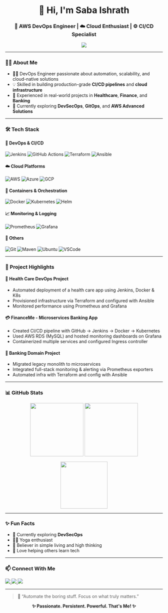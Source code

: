 <h1 align="center">👋 Hi, I'm Saba Ishrath</h1>
<h3 align="center">🚀 AWS DevOps Engineer | ☁️ Cloud Enthusiast | ⚙️ CI/CD Specialist</h3>

<p align="center">
  <img src="https://readme-typing-svg.herokuapp.com?font=Fira+Code&weight=600&size=22&duration=2000&pause=1000&center=true&vCenter=true&width=600&lines=DevOps+Engineer+%F0%9F%92%BB;AWS+%7C+Azure+%7C+GCP+%E2%9A%A1;CI%2FCD+Pipeline+Specialist+%F0%9F%94%90;Kubernetes+%7C+Docker+%7C+Terraform+%F0%9F%A7%9C%F0%9F%8F%BB‍%F0%9F%92%BB" />
</p>

---

### 🙋‍♀️ About Me

- 👩‍💻 DevOps Engineer passionate about automation, scalability, and cloud-native solutions  
- 💡 Skilled in building production-grade **CI/CD pipelines** and **cloud infrastructure**  
- 🧪 Experienced in real-world projects in **Healthcare**, **Finance**, and **Banking**  
- 🌱 Currently exploring **DevSecOps**, **GitOps**, and **AWS Advanced Solutions**

---

### 🛠️ Tech Stack

#### 🚀 DevOps & CI/CD  
![Jenkins](https://img.shields.io/badge/-Jenkins-D24939?logo=jenkins&logoColor=white&style=for-the-badge)
![GitHub Actions](https://img.shields.io/badge/-GitHub%20Actions-2088FF?logo=github-actions&logoColor=white&style=for-the-badge)
![Terraform](https://img.shields.io/badge/-Terraform-7B42BC?logo=terraform&logoColor=white&style=for-the-badge)
![Ansible](https://img.shields.io/badge/-Ansible-EE0000?logo=ansible&logoColor=white&style=for-the-badge)

#### ☁️ Cloud Platforms  
![AWS](https://img.shields.io/badge/-AWS-232F3E?logo=amazon-aws&logoColor=white&style=for-the-badge)
![Azure](https://img.shields.io/badge/-Azure-0078D4?logo=microsoft-azure&logoColor=white&style=for-the-badge)
![GCP](https://img.shields.io/badge/-GCP-4285F4?logo=google-cloud&logoColor=white&style=for-the-badge)

#### 🐳 Containers & Orchestration  
![Docker](https://img.shields.io/badge/-Docker-2496ED?logo=docker&logoColor=white&style=for-the-badge)
![Kubernetes](https://img.shields.io/badge/-Kubernetes-326CE5?logo=kubernetes&logoColor=white&style=for-the-badge)
![Helm](https://img.shields.io/badge/-Helm-0F1689?logo=helm&logoColor=white&style=for-the-badge)

#### 📈 Monitoring & Logging  
![Prometheus](https://img.shields.io/badge/-Prometheus-E6522C?logo=prometheus&logoColor=white&style=for-the-badge)
![Grafana](https://img.shields.io/badge/-Grafana-F46800?logo=grafana&logoColor=white&style=for-the-badge)

#### 🧰 Others  
![Git](https://img.shields.io/badge/-Git-F05032?logo=git&logoColor=white&style=for-the-badge)
![Maven](https://img.shields.io/badge/-Maven-C71A36?logo=apache-maven&logoColor=white&style=for-the-badge)
![Ubuntu](https://img.shields.io/badge/-Ubuntu-E95420?logo=ubuntu&logoColor=white&style=for-the-badge)
![VSCode](https://img.shields.io/badge/-VSCode-007ACC?logo=visual-studio-code&logoColor=white&style=for-the-badge)

---

### 💼 Project Highlights

#### 🏥 **Health Care DevOps Project**
- Automated deployment of a health care app using Jenkins, Docker & K8s  
- Provisioned infrastructure via Terraform and configured with Ansible  
- Monitored performance using Prometheus and Grafana

#### 💳 **FinanceMe - Microservices Banking App**
- Created CI/CD pipeline with GitHub → Jenkins → Docker → Kubernetes  
- Used AWS RDS (MySQL) and hosted monitoring dashboards on Grafana  
- Containerized multiple services and configured Ingress controller

#### 🏦 **Banking Domain Project**
- Migrated legacy monolith to microservices  
- Integrated full-stack monitoring & alerting via Prometheus exporters  
- Automated infra with Terraform and config with Ansible

---


### 📊 GitHub Stats

<p align="center">
  <img src="https://github-readme-stats.vercel.app/api?username=SabaIshrath99&show_icons=true&theme=radical" height="170px" />
  <img src="https://github-readme-streak-stats.herokuapp.com/?user=SabaIshrath99&theme=radical" height="170px" />
</p>

<p align="center">
  <img src="https://github-readme-stats.vercel.app/api/top-langs/?username=SabaIshrath99&layout=compact&theme=radical" height="150px" />
</p>

---
### ✨ Fun Facts

- 🌱 Currently exploring **DevSecOps**
- 🧘‍♀️ Yoga enthusiast
- 🌸 Believer in simple living and high thinking
- 💬 Love helping others learn tech

---

### 📫 Connect With Me

<p align="left">
  <a href="https://www.linkedin.com/in/saba-ishrath-a84a18218" target="_blank">
    <img src="https://img.shields.io/badge/LinkedIn-blue?logo=linkedin&style=for-the-badge" />
  </a>
  <a href="mailto:sabaishrath.courses@gmail.com" target="_blank">
    <img src="https://img.shields.io/badge/Email-D14836?logo=gmail&logoColor=white&style=for-the-badge" />
  </a>
  <a href="https://github.com/SabaIshrath99" target="_blank">
    <img src="https://img.shields.io/badge/GitHub-181717?logo=github&logoColor=white&style=for-the-badge" />
  </a>
</p>

---

> 💬 “Automate the boring stuff. Focus on what truly matters.”


<p align="center">
  <b>✨ Passionate. Persistent. Powerful. That's Me! ✨</b>
</p>

